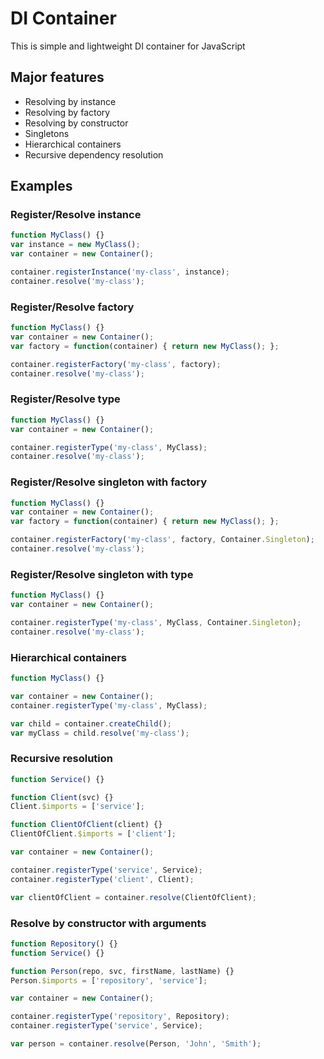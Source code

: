# DI Container
This is simple and lightweight DI container for JavaScript

## Major features
- Resolving by instance
- Resolving by factory
- Resolving by constructor
- Singletons
- Hierarchical containers
- Recursive dependency resolution

## Examples

### Register/Resolve instance
```javascript
function MyClass() {}
var instance = new MyClass();
var container = new Container();

container.registerInstance('my-class', instance);
container.resolve('my-class');
```

### Register/Resolve factory
```javascript
function MyClass() {}
var container = new Container();
var factory = function(container) { return new MyClass(); };

container.registerFactory('my-class', factory);
container.resolve('my-class');
```

### Register/Resolve type
```javascript
function MyClass() {}
var container = new Container();

container.registerType('my-class', MyClass);
container.resolve('my-class');
```

### Register/Resolve singleton with factory
```javascript
function MyClass() {}
var container = new Container();
var factory = function(container) { return new MyClass(); };

container.registerFactory('my-class', factory, Container.Singleton);
container.resolve('my-class');
```

### Register/Resolve singleton with type
```javascript
function MyClass() {}
var container = new Container();

container.registerType('my-class', MyClass, Container.Singleton);
container.resolve('my-class');
```

### Hierarchical containers
```javascript
function MyClass() {}

var container = new Container();
container.registerType('my-class', MyClass);

var child = container.createChild();
var myClass = child.resolve('my-class');
```

### Recursive resolution
```javascript
function Service() {}

function Client(svc) {}
Client.$imports = ['service'];

function ClientOfClient(client) {}
ClientOfClient.$imports = ['client'];

var container = new Container();

container.registerType('service', Service);
container.registerType('client', Client);

var clientOfClient = container.resolve(ClientOfClient);
```

### Resolve by constructor with arguments
```javascript
function Repository() {}
function Service() {}

function Person(repo, svc, firstName, lastName) {}
Person.$imports = ['repository', 'service'];

var container = new Container();

container.registerType('repository', Repository);
container.registerType('service', Service);

var person = container.resolve(Person, 'John', 'Smith');
```